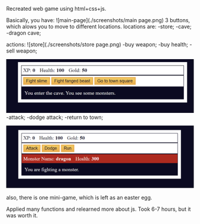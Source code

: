Recreated web game using html+css+js.

Basically, you have:
![main-page](./screenshots/main page.png)
3 buttons, which alows you to move to different locations.
locations are: 
-store;
-cave;
-dragon cave;

actions:
![store](./screenshots/store page.png)
-buy weapon;
-buy health;
-sell weapon;

![cave](./screenshots/cave.png)
-attack;
-dodge attack;
-return to town;

![dragon](./screenshots/dragon.png)

also, there is one mini-game, which is left as an easter egg.

Applied many functions and relearned more about js.
Took 6-7 hours, but it was worth it. 